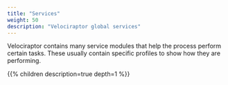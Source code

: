 ```yaml
---
title: "Services"
weight: 50
description: "Velociraptor global services"
---
```


Velociraptor contains many service modules that help the process
perform certain tasks. These usually contain specific profiles to show
how they are performing.


{{% children description=true depth=1 %}}
